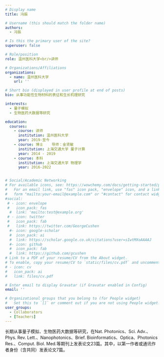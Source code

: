```yaml
---
# Display name
title: 冯振

# Username (this should match the folder name)
authors:
  - 冯振

# Is this the primary user of the site?
superuser: false

# Role/position
role: 温州医科大学<br/>讲师

# Organizations/Affiliations
organizations:
  - name: 温州医科大学
    url: ''

# Short bio (displayed in user profile at end of posts)
bio: 从事功能性生物材料的表征和生长机理研究

interests:
  - 量子模拟
  - 生物医药大数据等研究

education:
  courses:
    - course: 讲师
      institution: 温州医科大学
      year: 2019-至今
    - course: 博士	导师：金贤敏
      institution: 上海交通大学 量子计算  
      year: 2014 - 2019
    - course: 本科
      institution: 上海交通大学 物理学
      year: 2016-2022


# Social/Academic Networking
# For available icons, see: https://wowchemy.com/docs/getting-started/page-builder/#icons
#   For an email link, use "fas" icon pack, "envelope" icon, and a link in the
#   form "mailto:your-email@example.com" or "#contact" for contact widget.
#social:
 # - icon: envelope
 #   icon_pack: fas
  #  link: 'mailto:test@example.org'
 # - icon: twitter
 #   icon_pack: fab
 #   link: https://twitter.com/GeorgeCushen
  #- icon: google-scholar
  #  icon_pack: ai
  #  link: https://scholar.google.co.uk/citations?user=sIwtMXoAAAAJ
  #- icon: github
  #  icon_pack: fab
  #  link: https://github.com/gcushen
# Link to a PDF of your resume/CV from the About widget.
# To enable, copy your resume/CV to `static/files/cv.pdf` and uncomment the lines below.
# - icon: cv
#   icon_pack: ai
#   link: files/cv.pdf

# Enter email to display Gravatar (if Gravatar enabled in Config)
email: ''

# Organizational groups that you belong to (for People widget)
#   Set this to `[]` or comment out if you are not using People widget.
user_groups:
  - Collaborators
  - [Teachers]
---
```


长期从事量子模拟、生物医药大数据等研究，在Nat. Photonics、Sci. Adv.、Phys. Rev. Lett.、Nanophotonics、Brief. Bioinformatics、Optica、Photonics Res.、Comput. Biol. Med.等期刊上发表论文23篇。其中，以第一作者或通讯作者身份（含共同）发表论文7篇。
